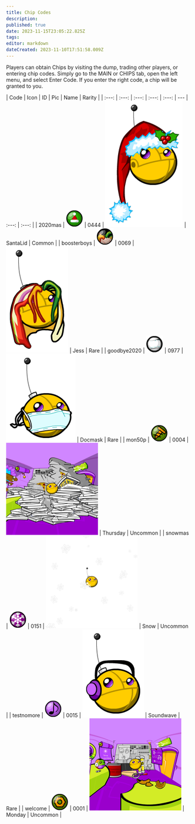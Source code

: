 ```yaml
---
title: Chip Codes
description: 
published: true
date: 2023-11-15T23:05:22.825Z
tags: 
editor: markdown
dateCreated: 2023-11-10T17:51:58.009Z
---
```


Players can obtain Chips by visiting the dump, trading other players, or entering chip codes. Simply go to the MAIN or CHIPS tab, open the left menu, and select Enter Code.  If you enter the right code, a chip will be granted to you.

| Code | Icon | ID | Pic | Name | Rarity |
| :---: | :---: | :---: | :---: | :---: | --- | :---: | :---: |
| 2020mas | ![chip_0444_icon.png](/chips/icons/chip_0444_icon.png) | 0444 | <img alt="chip_0444.png" src="/chips/chip_0444.png" style="max-width: 250px;"> | SantaLid | Common |
| boosterboys | ![chip_0069_icon.png](/chips/icons/chip_0069_icon.png) | 0069 | <img alt="chip_0069.png" src="/chips/chip_0069.png" style="max-width: 250px;"> | Jess | Rare |
| goodbye2020 | ![chip_0977_icon.png](/chips/icons/chip_0977_icon.png) | 0977 | <img alt="chip_0977.png" src="/chips/chip_0977.png" style="max-width: 250px;"> | Docmask | Rare |
| mon50p | ![chip_0004_icon.png](/chips/icons/chip_0004_icon.png) | 0004 | <img alt="chip_0004.png" src="/chips/chip_0004.png" style="max-width: 250px;"> | Thursday | Uncommon |
| snowmas | ![chip_0151_icon.png](/chips/icons/chip_0151_icon.png) | 0151 | <img alt="chip_0151.png" src="/chips/chip_0151.png" style="max-width: 250px;"> | Snow | Uncommon |
| testnomore | ![chip_0015_icon.png](/chips/icons/chip_0015_icon.png) | 0015 | <img alt="chip_0015.png" src="/chips/chip_0015.png" style="max-width: 250px;"> | Soundwave | Rare |
| welcome | ![chip_0001_icon.png](/chips/icons/chip_0001_icon.png) | 0001 | <img alt="chip_0001.png" src="/chips/chip_0001.png" style="max-width: 250px;"> | Monday | Uncommon |